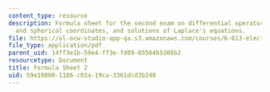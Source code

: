 ```yaml
---
content_type: resource
description: Formula sheet for the second exam on differential operators in cylindrical
  and spherical coordinates, and solutions of Laplace's equations.
file: https://ol-ocw-studio-app-qa.s3.amazonaws.com/courses/6-013-electromagnetics-and-applications-fall-2005/59e100001186c03a19ca3361dcd3b240_formula_sheet2.pdf
file_type: application/pdf
parent_uid: 14ff3e1b-59e4-ff3e-fd09-05564b5306b2
resourcetype: Document
title: Formula Sheet 2
uid: 59e10000-1186-c03a-19ca-3361dcd3b240
---
```

